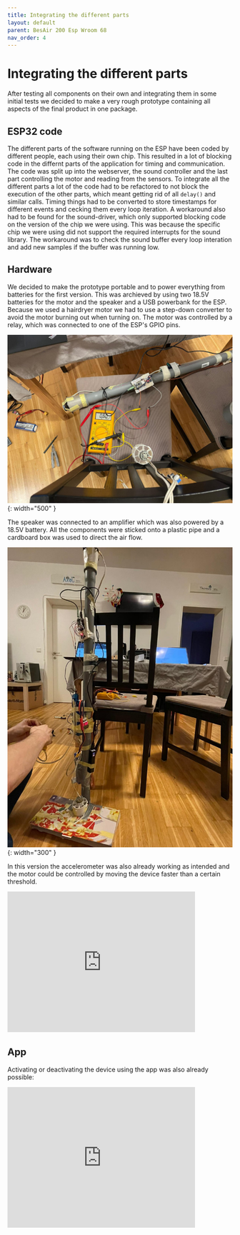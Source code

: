 ```yaml
---
title: Integrating the different parts
layout: default
parent: BesAir 200 Esp Wroom 68
nav_order: 4
---
```


# Integrating the different parts

After testing all components on their own and integrating them in some initial tests we decided to make a very rough prototype containing all aspects of the final product in one package.

## ESP32 code

The different parts of the software running on the ESP have been coded by different people, each using their own chip.
This resulted in a lot of blocking code in the differnt parts of the application for timing and communication.
The code was split up into the webserver, the sound controller and the last part controlling the motor and reading from the sensors.
To integrate all the different parts a lot of the code had to be refactored to not block the execution of the other parts, which meant getting rid of all `delay()` and similar calls.
Timing things had to be converted to store timestamps for different events and cecking them every loop iteration.
A workaround also had to be found for the sound-driver, which only supported blocking code on the version of the chip we were using.
This was because the specific chip we were using did not support the required interrupts for the sound library.
The workaround was to check the sound buffer every loop interation and add new samples if the buffer was running low.

## Hardware

We decided to make the prototype portable and to power everything from batteries for the first version.
This was archieved by using two 18.5V batteries for the motor and the speaker and a USB powerbank for the ESP.
Because we used a hairdryer motor we had to use a step-down converter to avoid the motor burning out when turning on.
The motor was controlled by a relay, which was connected to one of the ESP's GPIO pins.

![Testing if the ESP can drive the motor relay](assets/prototype-1/ba_measure-esp.jpg){: width="500" }

The speaker was connected to an amplifier which was also powered by a 18.5V battery.
All the components were sticked onto a plastic pipe and a cardboard box was used to direct the air flow.

![First working, portable prototype](assets/prototype-1/ba_proto-final-1.jpg){: width="300" }

In this version the accelerometer was also already working as intended and the motor could be controlled by moving the device faster than a certain threshold.

<iframe width="420" height="315" src="https://youtube.com/shorts/fMgb1iOq1RA" frameborder="0" allowfullscreen></iframe>

## App

Activating or deactivating the device using the app was also already possible:

<iframe width="420" height="315" src="https://youtube.com/shorts/-DQ8Hcarxg4" frameborder="0" allowfullscreen></iframe>

